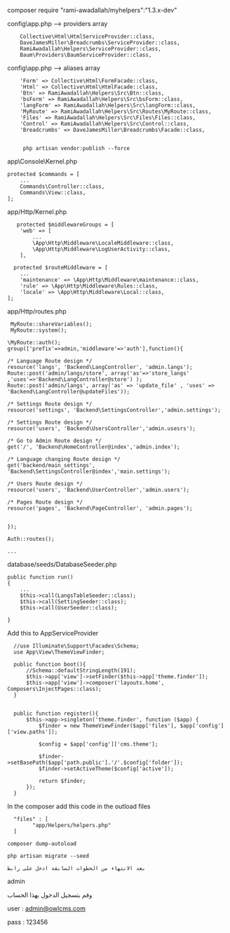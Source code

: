 composer require "rami-awadallah/myhelpers":"1.3.x-dev"
   
config\app.php  --> providers array

        Collective\Html\HtmlServiceProvider::class,
        DaveJamesMiller\Breadcrumbs\ServiceProvider::class,
        RamiAwadallah\Helpers\ServiceProvider::class,
        Baum\Providers\BaumServiceProvider::class,


config\app.php  --> aliases array
  
        'Form' => Collective\Html\FormFacade::class,
        'Html' => Collective\Html\HtmlFacade::class,
        'Btn' => RamiAwadallah\Helpers\Src\Btn::class,
        'bsForm' => RamiAwadallah\Helpers\Src\bsForm::class,
        'langForm' => RamiAwadallah\Helpers\Src\langForm::class,
        'MyRoute' => RamiAwadallah\Helpers\Src\Routes\MyRoute::class,
        'Files' => RamiAwadallah\Helpers\Src\Files\Files::class,
        'Control' => RamiAwadallah\Helpers\Src\Control::class,
        'Breadcrumbs' => DaveJamesMiller\Breadcrumbs\Facade::class,

 
         php artisan vendor:publish --force


app\Console\Kernel.php

    protected $commands = [
        ...
        Commands\Controller::class,
        Commands\View::class,    
    ];

    
app/Http/Kernel.php


       protected $middlewareGroups = [
        'web' => [
            ...
            \App\Http\Middleware\LocaleMiddleware::class,
            \App\Http\Middleware\LogUserActivity::class,
        ],

      protected $routeMiddleware = [
        ...
        'maintenance' => \App\Http\Middleware\maintenance::class,
        'rule' => \App\Http\Middleware\Rules::class,
        'locale' => \App\Http\Middleware\Local::class,
    ];

app/Http/routes.php


     MyRoute::shareVariables();
     MyRoute::system();

    \MyRoute::auth();
    group(['prefix'=>admin,'middleware'=>'auth'],function(){

    /* Language Route design */
    resource('langs', 'Backend\LangController', 'admin.langs');
    Route::post('admin/langs/store', array('as'=>'store_langs' ,'uses'=>'Backend\LangController@store') );
    Route::post('admin/langs', array('as' => 'update_file' , 'uses' => 'Backend\LangController@updateFiles'));

    /* Settings Route design */
    resource('settings', 'Backend\SettingsController','admin.settings');

    /* Settings Route design */
    resource('users', 'Backend\UsersController','admin.usesrs');

    /* Go to Admin Route design */
    get('/', 'Backend\HomeController@index','admin.index');

    /* Language changing Route design */
    get('backend/main_settings', 'Backend\SettingsController@index','main.settings');

    /* Users Route design */
    resource('users', 'Backend\UserController','admin.users');

    /* Pages Route design */
    resource('pages', 'Backend\PageController', 'admin.pages');


    });

    Auth::routes();

    ...

database/seeds/DatabaseSeeder.php

    public function run()
    {
        ...
        $this->call(LangsTableSeeder::class);
        $this->call(SettingSeeder::class);
        $this->call(UserSeeder::class);
        
    }

Add this to AppServiceProvider

      //use Illuminate\Support\Facades\Schema; 
      use App\View\ThemeViewFinder;

      public function boot(){
          //Schema::defaultStringLength(191);
          $this->app['view']->setFinder($this->app['theme.finder']);
          $this->app['view']->composer('layouts.home', Composers\InjectPages::class);
      }


      public function register(){
          $this->app->singleton('theme.finder', function ($app) {
              $finder = new ThemeViewFinder($app['files'], $app['config']['view.paths']);

              $config = $app['config']['cms.theme'];

              $finder->setBasePath($app['path.public'].'/'.$config['folder']);
              $finder->setActiveTheme($config['active']);

              return $finder;
          });
      }
  
  In the composer add this code in the outload files

      "files" : [
            "app/Helpers/helpers.php"
      ]

    composer dump-autoload

    php artisan migrate --seed

    بعد الانتهاء من الخطوات السابقة ادخل على رابط 

  admin
  
  وقم بتسجيل الدخول  بهذا الحساب

  user : admin@owlcms.com

  pass : 123456

